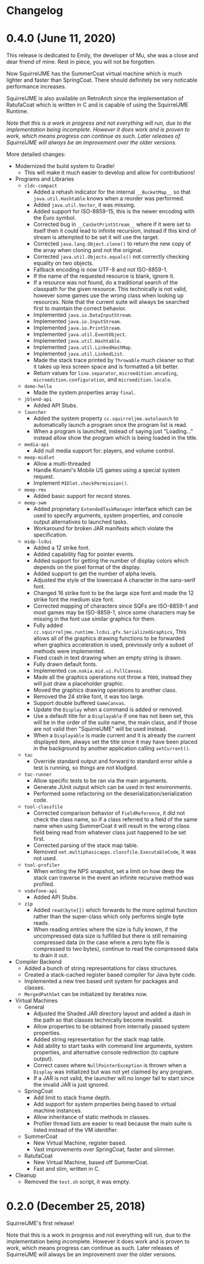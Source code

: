 # Changelog

# 0.4.0 (June 11, 2020)

This release is dedicated to Emily, the developer of Mu, she was a close and
dear friend of mine. Rest in piece, you will not be forgotten.

Now SquirrelJME has the SummerCoat virtual machine which is much lighter and
faster than SpringCoat. There should definitely be very noticable performance
increases.

SquirrelJME is also available on RetroArch since the implementation of
RatufaCoat which is written in C and is capable of using the SquirrelJME
Runtime.

_Note that this is a work in progress and not everything will run, due to_
_the implementation being incomplete. However it does work and is proven to_
_work, which means progress can continue as such. Later releases of_
_SquirrelJME will always be an improvement over the older versions._

More detailed changes:

 * Modernized the build system to Gradle!
   * This will make it much easier to develop and allow for contributions!
 * Programs and Libraries
   * `cldc-compact`
     * Added a rehash indicator for the internal `__BucketMap__` so that
       `java.util.Hashtable` knows when a reorder was performed.
     * Added `java.util.Vector`, it was missing.
     * Added support for ISO-8859-15, this is the newer encoding with the
       Euro symbol.
     * Corrected bug in `__CanSetPrintStream__` where if it were set to itself
       then it could lead to infinite recursion, instead if this kind of
       stream is attempted to be set it will use the target.
     * Corrected `java.lang.Object.clone()` to return the new copy of the array
       when cloning and not the original.
     * Corrected `java.util.Objects.equals()` not correctly checking equality
       on two objects.
     * Fallback encoding is now UTF-8 and not ISO-8859-1.
     * If the name of the requested resource is blank, ignore it.
     * If a resource was not found, do a traditional search of the classpath
       for the given resource. This technically is not valid, however some
       games use the wrong class when looking up resources. Note that the
       current suite will always be searched first to maintain the correct
       behavior.
     * Implemented `java.io.DataInputStream`.
     * Implemented `java.io.InputStream`.
     * Implemented `java.io.PrintStream`.
     * Implemented `java.util.EventObject`.
     * Implemented `java.util.Hashtable`.
     * Implemented `java.util.LinkedHashMap`.
     * Implemented `java.util.LinkedList`.
     * Made the stack trace printed by `Throwable` much cleaner so that it
       takes up less screen space and is formatted a bit better.
     * Return values for `line.separator`, `microedition.encoding`,
       `microedition.configuration`, and `microedition.locale`.
   * `demo-hello`
     * Made the system properties array `final`.
   * `jblend-api`
     * Added API Stubs.
   * `launcher`
     * Added the system property `cc.squirreljme.autolaunch` to automatically
       launch a program once the program list is read.
     * When a program is launched, instead of saying just "Loading..." instead
       allow show the program which is being loaded in the title.
   * `media-api`
     * Add null media support for: players, and volume control.
   * `meep-midlet`
     * Allow a multi-threaded
     * Handle Konami's Mobile US games using a special system request.
     * Implement `MIDlet.checkPermission()`.
   * `meep-rms`
     * Added basic support for record stores.
   * `meep-swm`
     * Added proprietary `ExtendedTaskManager` interface which can be used
       to specify arguments, system properties, and console output alternatives
       to launched tasks.
     * Workaround for broken JAR manifests which violate the specification.
   * `midp-lcdui`
     * Added a 12 strike font.
     * Added capability flag for pointer events.
     * Added support for getting the number of display colors which depends on
       the pixel format of the display.
     * Added support to get the number of alpha levels.
     * Adjusted the style of the lowercase A character in the sans-serif font.
     * Changed 16 strike font to be the large size font and made the 12 strike
       font the medium size font.
     * Corrected mapping of characters since SQFs are ISO-8859-1 and most games
       may be ISO-8859-1, since some characters may be missing in the font
       use similar graphics for them.
     * Fully added `cc.squirreljme.runtime.lcdui.gfx.SerializedGraphics`, This
       allows all of the graphics drawing functions to be forwarded when
       graphics acceleration is used, previously only a subset of methods were
       implemented.
     * Fixed crash in text drawing when an empty string is drawn.
     * Fully drawn default fonts.
     * Implemented `com.nokia.mid.ui.FullCanvas`.
     * Made all the graphics operations not throw a `TODO`, instead they will
       just draw a placeholder graphic.
     * Moved the graphics drawing operations to another class.
     * Removed the 24 strike font, it was too large.
     * Support double buffered `GameCanvas`.
     * Update the `Display` when a command is added or removed.
     * Use a default title for a `Displayable` if one has not been set, this
       will be in the order of the suite name, the main class, and if those
       are not valid then "SquirrelJME" will be used instead.
     * When a `Displayable` is made current and it is already the current
       displayed item, always set the title since it may have been placed in
       the background by another application calling `setCurrent()`.
   * `tac`
     * Override standard output and forward to standard error while a test is
       running, so things are not kludged.
   * `tac-runner`
     * Allow specific tests to be ran via the main arguments.
     * Generate JUnit output which can be used in test environments.
     * Performed some refactoring on the deserialization/serialization code.
   * `tool-classfile`
     * Corrected comparison behavior of `FieldReference`, it did not check the
       class name, so if a class referred to a field of the same name when
       using SummerCoat it will result in the wrong class field being read
       from whatever class just happened to be set first.
     * Corrected parsing of the stack map table.
     * Removed `net.multiphasicapps.classfile.ExecutableCode`, it was not used.
   * `tool-profiler`
     * When writing the NPS snapshot, set a limit on how deep the stack can
       traverse in the event an infinite recursive method was profiled.
   * `vodafone-api`
     * Added API Stubs.
   * `zip`
     * Added `read(byte[])` which forwards to the more optimal function
       rather than the super-class which only performs single byte reads.
     * When reading entries where the size is fully known, if the uncompressed
       data size is fulfilled but there is still remaining compressed data
       (in the case where a zero byte file is compressed to two bytes),
       continue to read the compressed data to drain it out.
 * Compiler Backend
   * Added a bunch of string representations for class structures.
   * Created a stack-cached register based compiler for Java byte code.
   * Implemented a new tree based unit system for packages and classes.
   * `MergedPathSet` can be initialized by iterables now.
 * Virtual Machines
   * General
     * Adjusted the Shaded JAR directory layout and added a dash in the path
       so that classes technically become invalid.
     * Allow properties to be obtained from internally passed system
       properties.
     * Added string representation for the stack map table.
     * Add ability to start tasks with command line arguments, system
       properties, and alternative console redirection (to capture output).
     * Correct cases where `NullPointerException` is thrown when a `Display`
       was initialized but was not yet claimed by any program.
     * If a JAR is not valid, the launcher will no longer fail to start since
       the invalid JAR is just ignored.
   * SpringCoat
     * Add limit to stack frame depth.
     * Add support for system properties being based to virtual machine
       instances.
     * Allow inheritance of static methods in classes.
     * Profiler thread lists are easier to read because the main suite is
       listed instead of the VM identifier.
   * SummerCoat
     * New Virtual Machine, register based.
     * Vast improvements over SpringCoat, faster and slimmer.
   * RatufaCoat
     * New Virtual Machine, based off SummerCoat.
     * Fast and slim, written in C.
 * Cleanup
   * Removed the `test.sh` script, it was empty.

# 0.2.0 (December 25, 2018)

SquirrelJME's first release!

Note that this is a work in progress and not everything will run, due to
the implementation being incomplete. However it does work and is proven to
work, which means progress can continue as such. Later releases of SquirrelJME
will always be an improvement over the older versions.

